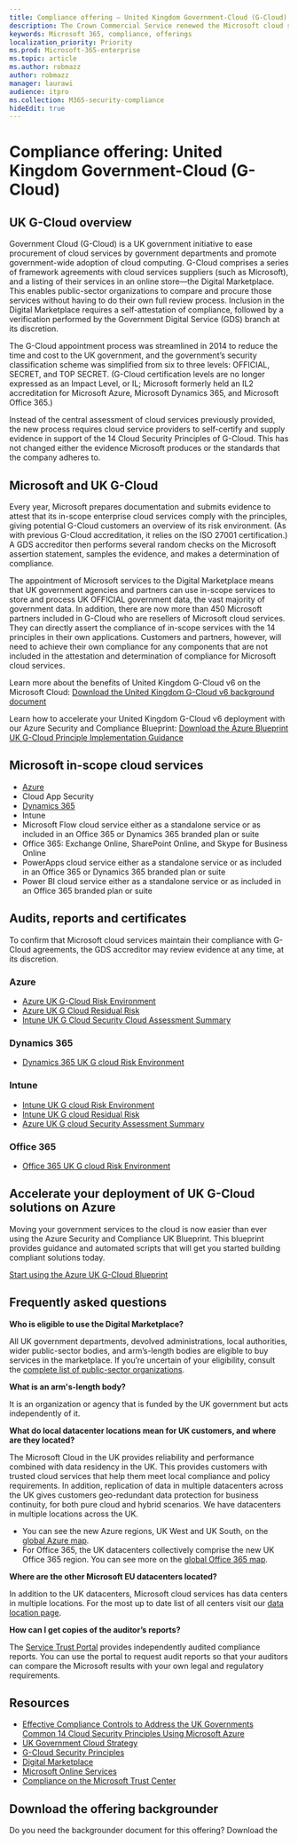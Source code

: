 ```yaml
---
title: Compliance offering — United Kingdom Government-Cloud (G-Cloud)
description: The Crown Commercial Service renewed the Microsoft cloud services classification to Government Cloud v.6.
keywords: Microsoft 365, compliance, offerings
localization_priority: Priority
ms.prod: Microsoft-365-enterprise
ms.topic: article
ms.author: robmazz
author: robmazz
manager: laurawi
audience: itpro
ms.collection: M365-security-compliance
hideEdit: true
---
```


# Compliance offering: United Kingdom Government-Cloud (G-Cloud)

## UK G-Cloud overview

Government Cloud (G-Cloud) is a UK government initiative to ease procurement of cloud services by government departments and promote government-wide adoption of cloud computing. G-Cloud comprises a series of framework agreements with cloud services suppliers (such as Microsoft), and a listing of their services in an online store—the Digital Marketplace. This enables public-sector organizations to compare and procure those services without having to do their own full review process. Inclusion in the Digital Marketplace requires a self-attestation of compliance, followed by a verification performed by the Government Digital Service (GDS) branch at its discretion.

The G-Cloud appointment process was streamlined in 2014 to reduce the time and cost to the UK government, and the government’s security classification scheme was simplified from six to three levels: OFFICIAL, SECRET, and TOP SECRET. (G-Cloud certification levels are no longer expressed as an Impact Level, or IL; Microsoft formerly held an IL2 accreditation for Microsoft Azure, Microsoft Dynamics 365, and Microsoft Office 365.)

Instead of the central assessment of cloud services previously provided, the new process requires cloud service providers to self-certify and supply evidence in support of the 14 Cloud Security Principles of G-Cloud. This has not changed either the evidence Microsoft produces or the standards that the company adheres to.

## Microsoft and UK G-Cloud

Every year, Microsoft prepares documentation and submits evidence to attest that its in-scope enterprise cloud services comply with the principles, giving potential G-Cloud customers an overview of its risk environment. (As with previous G-Cloud accreditation, it relies on the ISO 27001 certification.) A GDS accreditor then performs several random checks on the Microsoft assertion statement, samples the evidence, and makes a determination of compliance.

The appointment of Microsoft services to the Digital Marketplace means that UK government agencies and partners can use in-scope services to store and process UK OFFICIAL government data, the vast majority of government data. In addition, there are now more than 450 Microsoft partners included in G-Cloud who are resellers of Microsoft cloud services. They can directly assert the compliance of in-scope services with the 14 principles in their own applications. Customers and partners, however, will need to achieve their own compliance for any components that are not included in the attestation and determination of compliance for Microsoft cloud services.

Learn more about the benefits of United Kingdom G-Cloud v6 on the Microsoft Cloud: [Download the United Kingdom G-Cloud v6 background document](https://aka.ms/uk-g-cloud_backgrounder)

Learn how to accelerate your United Kingdom G-Cloud v6 deployment with our Azure Security and Compliance Blueprint: [Download the Azure Blueprint UK G-Cloud Principle Implementation Guidance](https://servicetrust.microsoft.com/ViewPage/Blueprint?command=Download&downloadType=Document&downloadId=c3804aba-03a7-4d21-88ad-d9bbe5314a00&docTab=fc060920-cdb8-11e7-bacf-0bf52b09d912_UK_G-Cloud_Blueprint)

## Microsoft in-scope cloud services

- [Azure](https://aka.ms/AzureCompliance)
- Cloud App Security
- [Dynamics 365](https://aka.ms/d365-compliance-list)
- Intune
- Microsoft Flow cloud service either as a standalone service or as included in an Office 365 or Dynamics 365 branded plan or suite
- Office 365: Exchange Online, SharePoint Online, and Skype for Business Online
- PowerApps cloud service either as a standalone service or as included in an Office 365 or Dynamics 365 branded plan or suite
- Power BI cloud service either as a standalone service or as included in an Office 365 branded plan or suite

## Audits, reports and certificates

To confirm that Microsoft cloud services maintain their compliance with G-Cloud agreements, the GDS accreditor may review evidence at any time, at its discretion.

### Azure

- [Azure UK G-Cloud Risk Environment](https://go.microsoft.com/fwlink/?linkid=2099702)
- [Azure UK G Cloud Residual Risk](https://go.microsoft.com/fwlink/?linkid=2099497)
- [Intune UK G Cloud Security Cloud Assessment Summary](https://go.microsoft.com/fwlink/?linkid=2099703)

### Dynamics 365

- [Dynamics 365 UK G cloud Risk Environment](https://aka.ms/Dynamics365UKGCloudRiskEnvironment)

### Intune

- [Intune UK G cloud Risk Environment](https://aka.ms/IntuneUKGCloudRiskEnvironment)
- [Intune UK G cloud Residual Risk](https://aka.ms/IntuneUKGCloudResidualRisk)
- [Azure UK G cloud Security Assessment Summary](https://aka.ms/IntuneUKGCloudSecurityAssessmentSummary)

### Office 365

- [Office 365 UK G cloud Risk Environment](https://aka.ms/Office365UKGCloudRiskEnvironment)

## Accelerate your deployment of UK G-Cloud solutions on Azure

Moving your government services to the cloud is now easier than ever using the Azure Security and Compliance UK Blueprint. This blueprint provides guidance and automated scripts that will get you started building compliant solutions today.

[Start using the Azure UK G-Cloud Blueprint](https://aka.ms/ukofficialblueprint)

## Frequently asked questions

**Who is eligible to use the Digital Marketplace?**

All UK government departments, devolved administrations, local authorities, wider public-sector bodies, and arm’s-length bodies are eligible to buy services in the marketplace. If you’re uncertain of your eligibility, consult the [complete list of public-sector organizations](https://www.gov.uk/government/publications/public-sector-organisations-eligible-to-use-cloudstore).

**What is an arm's-length body?**

It is an organization or agency that is funded by the UK government but acts independently of it.

**What do local datacenter locations mean for UK customers, and where are they located?**

The Microsoft Cloud in the UK provides reliability and performance combined with data residency in the UK. This provides customers with trusted cloud services that help them meet local compliance and policy requirements. In addition, replication of data in multiple datacenters across the UK gives customers geo-redundant data protection for business continuity, for both pure cloud and hybrid scenarios. We have datacenters in multiple locations across the UK.

- You can see the new Azure regions, UK West and UK South, on the [global Azure map](http://azuredatacentermap.azurewebsites.net/).
- For Office 365, the UK datacenters collectively comprise the new UK Office 365 region. You can see more on the [global Office 365 map](http://o365datacentermap.azurewebsites.net/).

**Where are the other Microsoft EU datacenters located?**

In addition to the UK datacenters, Microsoft cloud services has data centers in multiple locations. For the most up to date list of all centers visit our [data location page](https://www.microsoft.com/TrustCenter/Privacy/where-your-data-is-located).

**How can I get copies of the auditor’s reports?**

The [Service Trust Portal](https://support.office.com/article/Get-started-with-the-Service-Trust-Portal-for-Office-365-for-business-Azure-and-Dynamics-CRM-Online-subscriptions-f30e2353-0bd6-41ed-8347-eea1fb8d2662) provides independently audited compliance reports. You can use the portal to request audit reports so that your auditors can compare the Microsoft results with your own legal and regulatory requirements.

## Resources

- [Effective Compliance Controls to Address the UK Governments Common 14 Cloud Security Principles Using Microsoft Azure](https://aka.ms/complianceuk)
- [UK Government Cloud Strategy](http://aka.ms/UK_govt_cloud_strategy)
- [G-Cloud Security Principles](http://aka.ms/UK-G-Cloud)
- [Digital Marketplace](https://www.digitalmarketplace.service.gov.uk/)
- [Microsoft Online Services](http://aka.ms/Online-Services-Terms)
- [Compliance on the Microsoft Trust Center](https://www.microsoft.com/trust-center/compliance/compliance-overview)

## Download the offering backgrounder

Do you need the backgrounder document for this offering? Download the